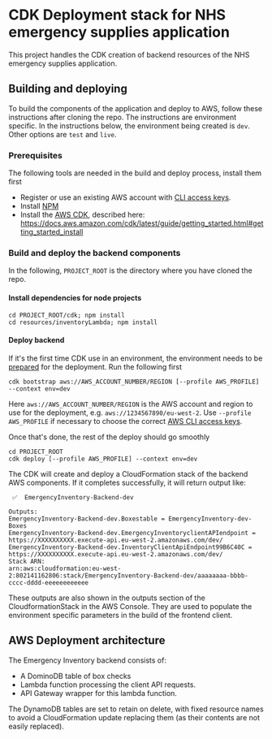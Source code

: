 # CDK Deployment stack for NHS emergency supplies application

This project handles the CDK creation of backend resources of the NHS emergency supplies application.

## Building and deploying

To build the components of the application and deploy to AWS, follow these instructions after cloning the repo. The instructions are environment specific. In the instructions below, the environment being created is `dev`. Other options are `test` and `live`.

### Prerequisites

The following tools are needed in the build and deploy process, install them first

- Register or use an existing AWS account with [CLI access keys](https://docs.aws.amazon.com/general/latest/gr/aws-sec-cred-types.html).
- Install [NPM](https://docs.npmjs.com/downloading-and-installing-node-js-and-npm/)
- Install the [AWS CDK](https://docs.aws.amazon.com/cdk/index.html), described here: https://docs.aws.amazon.com/cdk/latest/guide/getting_started.html#getting_started_install

### Build and deploy the backend components

In the following, `PROJECT_ROOT` is the directory where you have cloned the repo.

#### Install dependencies for node projects

```
cd PROJECT_ROOT/cdk; npm install
cd resources/inventoryLambda; npm install
```

#### Deploy backend

If it's the first time CDK use in an environment, the environment needs to be [prepared](https://docs.aws.amazon.com/cdk/v2/guide/bootstrapping.html) for the deployment. Run the following first

```
cdk bootstrap aws://AWS_ACCOUNT_NUMBER/REGION [--profile AWS_PROFILE] --context env=dev
```
Here `aws://AWS_ACCOUNT_NUMBER/REGION` is the AWS account and region to use for the deployment, e.g. `aws://1234567890/eu-west-2`.
Use `--profile AWS_PROFILE` if necessary to choose the correct [AWS CLI access keys](https://docs.aws.amazon.com/cli/latest/userguide/cli-configure-profiles.html).

Once that's done, the rest of the deploy should go smoothly

```
cd PROJECT_ROOT
cdk deploy [--profile AWS_PROFILE] --context env=dev
```

The CDK will create and deploy a CloudFormation stack of the backend AWS components. If it completes successfully, it will return output like:

```
 ✅  EmergencyInventory-Backend-dev

Outputs:
EmergencyInventory-Backend-dev.Boxestable = EmergencyInventory-dev-Boxes
EmergencyInventory-Backend-dev.EmergencyInventoryclientAPIendpoint = https://XXXXXXXXXX.execute-api.eu-west-2.amazonaws.com/dev/
EmergencyInventory-Backend-dev.InventoryClientApiEndpoint99B6C40C = https://XXXXXXXXXX.execute-api.eu-west-2.amazonaws.com/dev/
Stack ARN:
arn:aws:cloudformation:eu-west-2:802141162806:stack/EmergencyInventory-Backend-dev/aaaaaaaa-bbbb-cccc-dddd-eeeeeeeeeeee
```

These outputs are also shown in the outputs section of the CloudformationStack in the AWS Console. They are used to populate the environment specific parameters in the build of the frontend client.

## AWS Deployment architecture

The Emergency Inventory backend consists of:

- A DominoDB table of box checks 
- Lambda function processing the client API requests.
- API Gateway wrapper for this lambda function.

The DynamoDB tables are set to retain on delete, with fixed resource names to avoid a CloudFormation update replacing them (as their contents are not easily replaced).
